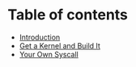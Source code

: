 # Table of contents

* [Introduction](README.md)
* [Get a Kernel and Build It](get-a-kernel-and-build-it.md)
* [Your Own Syscall](your-own-syscall.md)

